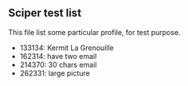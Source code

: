 ## Sciper test list

This file list some particular profile, for test purpose.

  * 133134: Kermit La Grenouille
  * 162314: have two email
  * 214370: 30 chars email
  * 262331: large picture
